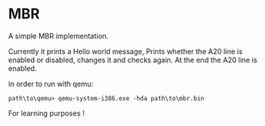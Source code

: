 # MBR
A simple MBR implementation.

Currently it prints a Hello world message,
Prints whether the A20 line is enabled or disabled, 
changes it and checks again.
At the end the A20 line is enabled.

In order to run with qemu:

```
path\to\qemu> qemu-system-i386.exe -hda path\to\mbr.bin
```

For learning purposes !
